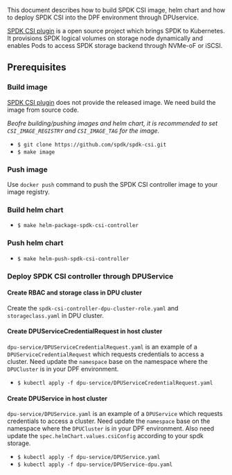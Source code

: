 This document describes how to build SPDK CSI image, helm chart and how to deploy SPDK CSI into the DPF environment through DPUservice.

[SPDK CSI plugin](https://github.com/spdk/spdk-csi) is a open source project which brings SPDK to Kubernetes. It provisions SPDK logical volumes on storage node dynamically and enables Pods to access SPDK storage backend through NVMe-oF or iSCSI.

## Prerequisites



### Build image
[SPDK CSI plugin](https://github.com/spdk/spdk-csi) does not provide the released image. We need build the image from source code.

*Beofre building/pushing images and helm chart, it is recommended to set `CSI_IMAGE_REGISTRY` and `CSI_IMAGE_TAG` for the image.*

- `$ git clone https://github.com/spdk/spdk-csi.git`
- `$ make image`

### Push image
Use `docker push` command to push the SPDK CSI controller image to your image registry. 

### Build helm chart
- `$ make helm-package-spdk-csi-controller`

### Push helm chart
- `$ make helm-push-spdk-csi-controller`

### Deploy SPDK CSI controller through DPUService
#### Create RBAC and storage class in DPU cluster
Create the `spdk-csi-controller-dpu-cluster-role.yaml` and `storageclass.yaml` in DPU cluster.

#### Create DPUServiceCredentialRequest in host cluster

`dpu-service/DPUServiceCredentialRequest.yaml` is an example of a `DPUServiceCredentialRequest` which requests credentials
to access a cluster. Need update the `namespace` base on the namespace where the `DPUCluster` is in your DPF environment. 

- `$ kubectl apply -f dpu-service/DPUServiceCredentialRequest.yaml`

#### Create DPUService in host cluster

`dpu-service/DPUService.yaml` is an example of a `DPUService` which requests credentials
to access a cluster. Need update the `namespace` base on the namespace where the `DPUCluster` is in your DPF environment. Also need update the `spec.helmChart.values.csiConfig` according to your spdk storage.

- `$ kubectl apply -f dpu-service/DPUService.yaml`
- `$ kubectl apply -f dpu-service/DPUService-dpu.yaml`
